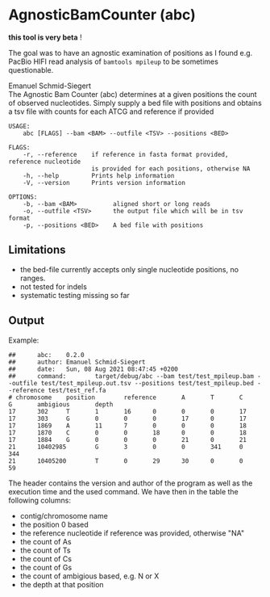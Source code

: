 # AgnosticBamCounter (abc)

**this tool is very beta** !


The goal was to have an agnostic examination of positions as I found e.g. PacBio HIFI read analysis
of `bamtools mpileup` to be sometimes questionable.

Emanuel Schmid-Siegert    
The Agnostic Bam Counter (abc) determines at a given positions the count of observed nucleotides. 
Simply supply a bed file with positions and obtains a tsv file with counts for each ATCG and reference if provided

```
USAGE:
    abc [FLAGS] --bam <BAM> --outfile <TSV> --positions <BED>

FLAGS:
    -r, --reference    if reference in fasta format provided, reference nucleotide 
                       is provided for each positions, otherwise NA
    -h, --help         Prints help information
    -V, --version      Prints version information

OPTIONS:
    -b, --bam <BAM>          aligned short or long reads
    -o, --outfile <TSV>      the output file which will be in tsv format
    -p, --positions <BED>    A bed file with positions
```

## Limitations

 - the bed-file currently accepts only single nucleotide positions, no ranges.
 - not tested for indels
 - systematic testing missing so far

## Output

Example:

```
##      abc:    0.2.0                                           
##      author: Emanuel Schmid-Siegert                                          
##      date:   Sun, 08 Aug 2021 08:47:45 +0200                                         
##      command:        target/debug/abc --bam test/test_mpileup.bam --outfile test/test_mpileup.out.tsv --positions test/test_mpileup.bed --reference test/test_ref.fa                                         
# chromosome    position        reference       A       T       C       G       ambigious       depth
17      302     T       1       16      0       0       0       17
17      303     G       0       0       0       17      0       17
17      1869    A       11      7       0       0       0       18
17      1870    C       0       0       18      0       0       18
17      1884    G       0       0       0       21      0       21
21      10402985        G       3       0       0       341     0       344
21      10405200        T       0       29      30      0       0       59
```

The header contains the version and author of the program as well as the execution time and the used command.
We have then in the table the following columns:

 - contig/chromosome name
 - the position 0 based
 - the reference nucleotide if reference was provided, otherwise "NA"
 - the count of As
 - the count of Ts
 - the count of Cs
 - the count of Gs
 - the count of ambigious based, e.g. N or X
 - the depth at that position
